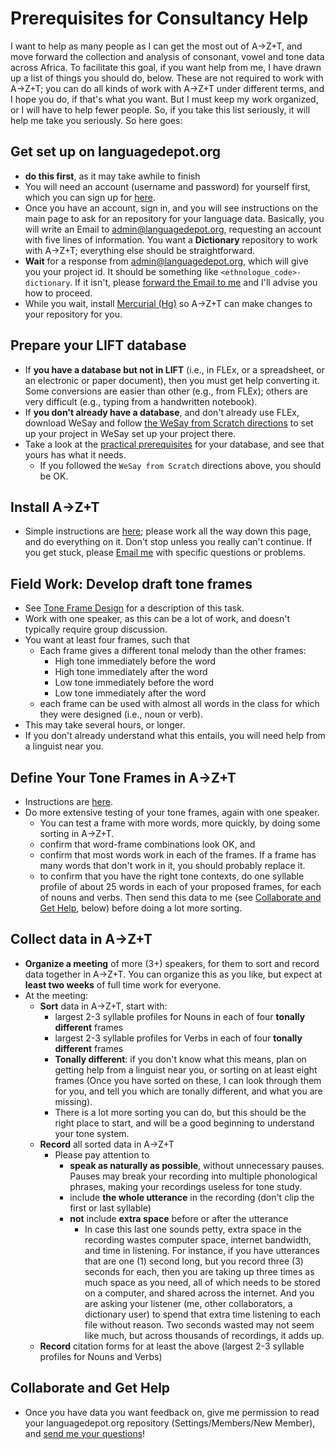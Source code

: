 # Prerequisites for Consultancy Help

I want to help as many people as I can get the most out of A→Z+T, and move forward the collection and analysis of consonant, vowel and tone data across Africa. To facilitate this goal, if you want help from me, I have drawn up a list of things you should do, below. These are not required to work with A→Z+T; you can do all kinds of work with A→Z+T under different terms, and I hope you do, if that's what you want. But I must keep my work organized, or I will have to help fewer people. So, if you take this list seriously, it will help me take you seriously. So here goes:

## Get set up on languagedepot.org
  - **do this first**, as it may take awhile to finish
  - You will need an account (username and password) for yourself first, which you can sign up for [here](http://public.languagedepot.org/account/register).
  - Once you have an account, sign in, and you will see instructions on the main page to ask for an repository for your language data. Basically, you will write an Email to admin@languagedepot.org, requesting an account with five lines of information. You want a **Dictionary** repository to work with A→Z+T; everything else should be straightforward.
  - **Wait** for a response from admin@languagedepot.org, which will give you your project id. It should be something like `<ethnologue_code>-dictionary`. If it isn't, please [forward the Email to me](<mailto:kent_rasmussen@sil.org?subject=Languagedepot-A→Z+T problem>) and I'll advise you how to proceed.
  - While you wait, install [Mercurial (Hg)](https://www.mercurial-scm.org/wiki/Download) so A→Z+T can make changes to your repository for you.

## Prepare your LIFT database
  - If **you have a database but not in LIFT** (i.e., in FLEx, or a spreadsheet, or an electronic or paper document), then you must get help converting it. Some conversions are easier than other (e.g., from FLEx); others are very difficult (e.g., typing from a handwritten notebook).
  - If **you don't already have a database**, and don't already use FLEx, download WeSay and follow [the WeSay from Scratch directions](WESAY_FROM_SCRATCH.md) to set up your project in WeSay set up your project there.
  - Take a look at the [practical prerequisites](USAGE.md#practical-prerequisites) for your database, and see that yours has what it needs.
    - If you followed the `WeSay from Scratch` directions above, you should be OK.

## Install A→Z+T
- Simple instructions are [here](SIMPLEINSTALL.md); please work all the way down this page, and do everything on it. Don't stop unless you really can't continue. If you get stuck, please [Email me](<mailto:kent_rasmussen@sil.org?subject=Please help with A→Z+T Installation>) with specific questions or problems.

## Field Work: Develop draft tone frames
- See [Tone Frame Design](USAGE.md#tone-frame-design) for a description of this task.
- Work with one speaker, as this can be a lot of work, and doesn't typically require group discussion.
- You want at least four frames, such that
  - Each frame gives a different tonal melody than the other frames:
    - High tone immediately before the word
    - High tone immediately after the word
    - Low tone immediately before the word
    - Low tone immediately after the word
  - each frame can be used with almost all words in the class for which they were designed (i.e., noun or verb).
- This may take several hours, or longer.
- If you don't already understand what this entails, you will need help from a linguist near you.

## Define Your Tone Frames in A→Z+T
- Instructions are [here](USAGE.md#tone-frames).
- Do more extensive testing of your tone frames, again with one speaker.
  - You can test a frame with more words, more quickly, by doing some sorting in A→Z+T.
  - confirm that word-frame combinations look OK, and
  - confirm that most words work in each of the frames. If a frame has many words that don't work in it, you should probably replace it.
  - to confirm that you have the right tone contexts, do one syllable profile of about 25 words in each of your proposed frames, for each of nouns and verbs. Then send this data to me (see [Collaborate and Get Help](#collaborate-and-get-help), below) before doing a lot more sorting.

## Collect data in A→Z+T
- **Organize a meeting** of more (3+) speakers, for them to sort and record data together in A→Z+T. You can organize this as you like, but expect at **least two weeks** of full time work for everyone.
- At the meeting:
  - **Sort** data in A→Z+T, start with:
    - largest 2-3 syllable profiles for Nouns in each of four **tonally different** frames
    - largest 2-3 syllable profiles for Verbs in each of four **tonally different** frames
    - **Tonally different**: if you don't know what this means, plan on getting help from a linguist near you, or sorting on at least eight frames (Once you have sorted on these, I can look through them for you, and tell you which are tonally different, and what you are missing).
    - There is a lot more sorting you can do, but this should be the right place to start, and will be a good beginning to understand your tone system.
  - **Record** all sorted data in A→Z+T
    - Please pay attention to 
      - **speak as naturally as possible**, without unnecessary pauses. Pauses may break your recording into multiple phonological phrases, making your recordings useless for tone study.
      - include **the whole utterance** in the recording (don't clip the first or last syllable)
      - **not** include **extra space** before or after the utterance 
        - In case this last one sounds petty, extra space in the recording wastes computer space, internet bandwidth, and time in listening. For instance, if you have utterances that are one (1) second long, but you record three (3) seconds for each, then you are taking up three times as much space as you need, all of which needs to be stored on a computer, and shared across the internet. And you are asking your listener (me, other collaborators, a dictionary user) to spend that extra time listening to each file without reason. Two seconds wasted may not seem like much, but across thousands of recordings, it adds up. 
  - **Record** citation forms for at least the above (largest 2-3 syllable profiles for Nouns and Verbs)

## Collaborate and Get Help
- Once you have data you want feedback on, give me permission to read your languagedepot.org repository (Settings/Members/New Member), and [send me your questions](<mailto:kent_rasmussen@sil.org?subject=Please%20help%20with%20A→Z+T>)!
